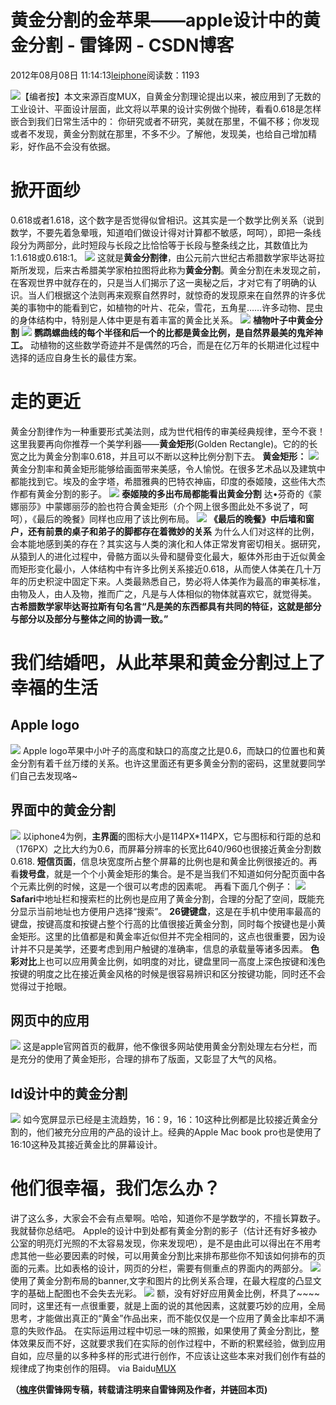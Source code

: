
# 黄金分割的金苹果——apple设计中的黄金分割 - 雷锋网 - CSDN博客


2012年08月08日 11:14:13[leiphone](https://me.csdn.net/leiphone)阅读数：1193


![](http://www.leiphone.com/wp-content/uploads/2012/08/apple-0.618.jpg)【编者按】本文来源百度MUX，自黄金分割理论提出以来，被应用到了无数的工业设计、平面设计层面，此文将以苹果的设计实例做个抛砖，看看0.618是怎样嵌合到我们日常生活中的：
你研究或者不研究，美就在那里，不偏不移；你发现或者不发现，黄金分割就在那里，不多不少。了解他，发现美，也给自己增加精彩，好作品不会没有依据。

# 掀开面纱
0.618或者1.618，这个数字是否觉得似曾相识。这其实是一个数学比例关系（说到数学，不要先着急晕哦，知道咱们做设计得对计算都不敏感，呵呵），即把一条线段分为两部分，此时短段与长段之比恰恰等于长段与整条线之比，其数值比为1:1.618或0.618:1。
![](http://mux.baidu.com/img/38/1.jpg)
这就是**黄金分割律**，由公元前六世纪古希腊数学家毕达哥拉斯所发现，后来古希腊美学家柏拉图将此称为**黄金分割**。黄金分割在未发现之前，在客观世界中就存在的，只是当人们揭示了这一奥秘之后，才对它有了明确的认识。当人们根据这个法则再来观察自然界时，就惊奇的发现原来在自然界的许多优美的事物中的能看到它，如植物的叶片、花朵，雪花，五角星……许多动物、昆虫的身体结构中，特别是人体中更是有着丰富的黄金比关系。
![](http://mux.baidu.com/img/38/2.jpg)
**植物叶子中黄金分割**
![](http://mux.baidu.com/img/38/3.jpg)
**鹦鹉螺曲线的每个半径和后一个的比都是黄金比例，是自然界最美的鬼斧神工。**
动植物的这些数学奇迹并不是偶然的巧合，而是在亿万年的长期进化过程中选择的适应自身生长的最佳方案。

# 走的更近
黄金分割律作为一种重要形式美法则，成为世代相传的审美经典规律，至今不衰！这里我要再向你推荐一个美学利器——**黄金矩形**(Golden
 Rectangle)。它的的长宽之比为黄金分割率0.618，并且可以不断以这种比例分割下去。
**黄金矩形：**
![](http://mux.baidu.com/img/38/4.jpg)
黄金分割率和黄金矩形能够给画面带来美感，令人愉悦。在很多艺术品以及建筑中都能找到它。埃及的金字塔，希腊雅典的巴特农神庙，印度的泰姬陵，这些伟大杰作都有黄金分割的影子。
![](http://mux.baidu.com/img/38/5.jpg)
**泰姬陵的多出布局都能看出黄金分割**
达•芬奇的《蒙娜丽莎》中蒙娜丽莎的脸也符合黄金矩形（介个网上很多图此处不多说了，呵呵），《最后的晚餐》同样也应用了该比例布局。
![](http://mux.baidu.com/img/38/6.jpg)
**《最后的晚餐》中后墙和窗户，还有前景的桌子和弟子的脚都存在着微妙的关系**
为什么人们对这样的比例，会本能地感到美的存在？其实这与人类的演化和人体正常发育密切相关。据研究，从猿到人的进化过程中，骨骼方面以头骨和腿骨变化最大，躯体外形由于近似黄金而矩形变化最小，人体结构中有许多比例关系接近0.618，从而使人体美在几十万年的历史积淀中固定下来。人类最熟悉自己，势必将人体美作为最高的审美标准，由物及人，由人及物，推而广之，凡是与人体相似的物体就喜欢它，就觉得美。
**古希腊数学家毕达哥拉斯有句名言“凡是美的东西都具有共同的特征，这就是部分与部分以及部分与整体之间的协调一致。”**

# 我们结婚吧，从此苹果和黄金分割过上了幸福的生活
## Apple logo
![](http://mux.baidu.com/img/38/7.jpg)
Apple logo苹果中小叶子的高度和缺口的高度之比是0.6，而缺口的位置也和黄金分割有着千丝万缕的关系。也许这里面还有更多黄金分割的密码，这里就要同学们自己去发现咯~
## 界面中的黄金分割
![](http://mux.baidu.com/img/38/8.jpg)
以iphone4为例，**主界面**的图标大小是114PX*114PX，它与图标和行距的总和（176PX）之比大约为0.6，而屏幕分辨率的长宽比640/960也很接近黄金分割数0.618.
**短信页面**，信息块宽度所占整个屏幕的比例也是和黄金比例很接近的。再看**拨号盘**，就是一个个小黄金矩形的集合。是不是当我们不知道如何分配页面中各个元素比例的时候，这是一个很可以考虑的因素呢。
再看下面几个例子：
![](http://mux.baidu.com/img/38/9.jpg)
**Safari**中地址栏和搜索栏的比例也是应用了黄金分割，合理的分配了空间，既能充分显示当前地址也方便用户选择“搜索”。
**26键键盘**，这是在手机中使用率最高的键盘，按键高度和按键占整个行高的比值很接近黄金分割，同时每个按键也是小黄金矩形。这里的比值都是和黄金率近似但并不完全相同的，这点也很重要，因为设计并不只是美学，还要考虑到用户触键的准确率，信息的承载量等诸多因素。
**色彩对比**上也可以应用黄金比例，如明度的对比，键盘里同一高度上深色按键和浅色按键的明度之比在接近黄金风格的时候是很容易辨识和区分按键功能，同时还不会觉得过于抢眼。
## 网页中的应用
![](http://mux.baidu.com/img/38/10.jpg)
这是apple官网首页的截屏，他不像很多网站使用黄金分割处理左右分栏，而是充分的使用了黄金矩形，合理的排布了版面，又彰显了大气的风格。
## Id设计中的黄金分割
![](http://mux.baidu.com/img/38/11.jpg)
如今宽屏显示已经是主流趋势，16：9，16：10这种比例都是比较接近黄金分割的，他们被充分应用的产品的设计上。经典的Apple Mac book pro也是使用了16:10这种及其接近黄金比的屏幕设计。

# 他们很幸福，我们怎么办？
讲了这么多，大家会不会有点晕啊。哈哈，知道你不是学数学的，不擅长算数子。我就替你总结吧。
Apple的设计中到处都有黄金分割的影子（估计还有好多被办公室的明亮灯光照的不太容易发现，你来发现吧），是不是由此可以得出在不用考虑其他一些必要因素的时候，可以用黄金分割比来排布那些你不知该如何排布的页面的元素。比如表格的设计，网页的分栏，需要有侧重点的界面内的两部分。
![](http://mux.baidu.com/img/38/12.jpg)
使用了黄金分割布局的banner,文字和图片的比例关系合理，在最大程度的凸显文字的基础上配图也不会失去光彩。
![](http://mux.baidu.com/img/38/13.jpg)
额，没有好好应用黄金比例，杯具了~~~~
同时，这里还有一点很重要，就是上面的说的其他因素，这就要巧妙的应用，全局思考，才能做出真正的“黄金”作品出来，而不能仅仅是一个应用了黄金比率却不满意的失败作品。
在实际运用过程中切忌一味的照搬，如果使用了黄金分割比，整体效果反而不好，这就要求我们在实际的创作过程中，不断的积累经验，做到应用自如，应尽量的以多种多样的形式进行创作，不应该让这些本来对我们创作有益的规律成了拘束创作的阻碍。
via Baidu[MUX](http://mux.baidu.com/?p=1280)


**（****[槐序](http://www.leiphone.com/author/%E9%BB%84%E4%BF%8A)****供****雷锋网****专稿，转载请注明来自雷锋网及作者，并链回本页)**

